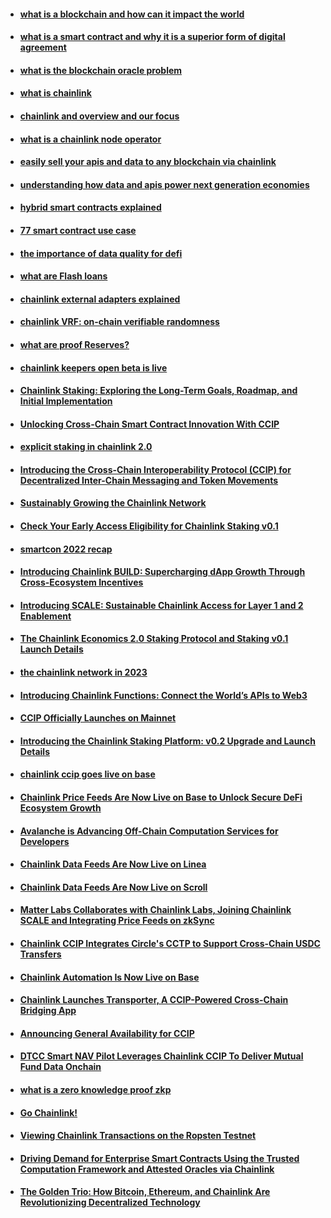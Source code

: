 - #### [what is a blockchain and how can it impact the world](https://blog.chain.link/what-is-a-blockchain-and-how-can-it-impact-the-world/)
- #### [what is a smart contract and why it is a superior form of digital agreement](https://blog.chain.link/what-is-a-smart-contract-and-why-it-is-a-superior-form-of-digital-agreement/)
- #### [what is the blockchain oracle problem](https://blog.chain.link/what-is-the-blockchain-oracle-problem/)
- #### [what is chainlink](https://blog.chain.link/what-is-chainlink/)
- #### [chainlink and overview and our focus](https://blog.chain.link/chainlink-an-overview-and-our-focus/)
- #### [what is a chainlink node operator](https://blog.chain.link/what-is-a-chainlink-node-operator/)
- #### [easily sell your apis and data to any blockchain via chainlink](https://blog.chain.link/easily-sell-your-apis-and-data-to-any-blockchain-via-chainlink/)
- #### [understanding how data and apis power next generation economies](https://blog.chain.link/understanding-how-data-and-apis-power-next-generation-economies/)
- #### [hybrid smart contracts explained](https://blog.chain.link/hybrid-smart-contracts-explained/)
- #### [77 smart contract use case](https://blog.chain.link/44-ways-to-enhance-your-smart-contract-with-chainlink/)
- #### [the importance of data quality for defi](https://blog.chain.link/the-importance-of-data-quality-for-defi/)
- #### [what are Flash loans](https://blog.chain.link/flash-loans-and-the-importance-of-tamper-proof-oracles/)
- #### [chainlink external adapters explained](https://blog.chain.link/chainlink-external-adapters-explained/)
- #### [chainlink VRF: on-chain verifiable randomness](https://blog.chain.link/verifiable-random-functions-vrf-random-number-generation-rng-feature/)
- #### [what are proof Reserves?](https://blog.chain.link/chainlink-proof-of-reserve-bringing-transparency-to-defi-collateral/)
- #### [chainlink keepers open beta is live](https://blog.chain.link/chainlink-keepers-open-beta-is-live/)
- #### [Chainlink Staking: Exploring the Long-Term Goals, Roadmap, and Initial Implementation](https://blog.chain.link/chainlink-staking-roadmap/)
- #### [Unlocking Cross-Chain Smart Contract Innovation With CCIP](https://blog.chain.link/unlocking-cross-chain-smart-contract-innovation-with-ccip/)
- #### [explicit staking in chainlink 2.0](https://blog.chain.link/explicit-staking-in-chainlink-2-0/)
- #### [Introducing the Cross-Chain Interoperability Protocol (CCIP) for Decentralized Inter-Chain Messaging and Token Movements](https://blog.chain.link/introducing-the-cross-chain-interoperability-protocol-ccip/)
- #### [Sustainably Growing the Chainlink Network](https://blog.chain.link/sustainably-growing-chainlink/)
- #### [Check Your Early Access Eligibility for Chainlink Staking v0.1](https://blog.chain.link/chainlink-staking-early-access-eligibility-app/)
- #### [smartcon 2022 recap](https://blog.chain.link/smartcon-2022-recap/)
- #### [Introducing Chainlink BUILD: Supercharging dApp Growth Through Cross-Ecosystem Incentives](https://blog.chain.link/chainlink-build-program/)
- #### [Introducing SCALE: Sustainable Chainlink Access for Layer 1 and 2 Enablement](https://blog.chain.link/chainlink-scale-program/)
- #### [The Chainlink Economics 2.0 Staking Protocol and Staking v0.1 Launch Details](https://blog.chain.link/chainlink-staking-launch-details/)
- #### [the chainlink network in 2023](https://blog.chain.link/the-chainlink-network-in-2023/)
- #### [Introducing Chainlink Functions: Connect the World’s APIs to Web3](https://blog.chain.link/introducing-chainlink-functions/)
- #### [CCIP Officially Launches on Mainnet](https://blog.chain.link/ccip-mainnet-early-access/)
- #### [Introducing the Chainlink Staking Platform: v0.2 Upgrade and Launch Details](https://blog.chain.link/chainlink-staking-v0-2-overview/)
- #### [chainlink ccip goes live on base](https://www.prnewswire.com/news-releases/chainlink-ccip-goes-live-on-base-301939755.html)
- #### [Chainlink Price Feeds Are Now Live on Base to Unlock Secure DeFi Ecosystem Growth](https://www.prnewswire.com/news-releases/chainlink-price-feeds-are-now-live-on-base-to-unlock-secure-defi-ecosystem-growth-301895382.html)
- #### [Avalanche is Advancing Off-Chain Computation Services for Developers](https://www.avax.network/blog/avalanche-is-advancing-off-chain-computation-services-for-developers)
- #### [Chainlink Data Feeds Are Now Live on Linea](https://linea.mirror.xyz/W0t0hORg6vPzfB5CtySrp8KC_q7kmHu2cR3oUuWXRDg)
- #### [Chainlink Data Feeds Are Now Live on Scroll](https://www.prnewswire.com/news-releases/chainlink-data-feeds-are-now-live-on-scroll-301979669.html)
- #### [Matter Labs Collaborates with Chainlink Labs, Joining Chainlink SCALE and Integrating Price Feeds on zkSync](https://www.prnewswire.com/news-releases/matter-labs-collaborates-with-chainlink-labs-joining-chainlink-scale-and-integrating-price-feeds-on-zksync-302013097.html)
- #### [Chainlink CCIP Integrates Circle's CCTP to Support Cross-Chain USDC Transfers](https://www.prnewswire.com/news-releases/chainlink-ccip-integrates-circles-cctp-to-support-cross-chain-usdc-transfers-302034925.html)
- #### [Chainlink Automation Is Now Live on Base](https://www.globenewswire.com/news-release/2024/01/23/2814381/0/en/Chainlink-Automation-Is-Now-Live-on-Base.html)
- #### [Chainlink Launches Transporter, A CCIP-Powered Cross-Chain Bridging App](https://chainlinktoday.com/chainlink-launches-transporter-a-ccip-powered-cross-chain-bridge/)
- #### [Announcing General Availability for CCIP](https://blog.chain.link/ccip-general-availability/)
- #### [DTCC Smart NAV Pilot Leverages Chainlink CCIP To Deliver Mutual Fund Data Onchain](https://chainlinktoday.com/dtcc-smart-nav-pilot-leverages-chainlink-ccip-to-deliver-mutual-fund-data-onchain/)
- #### [what is a zero knowledge proof zkp](https://blog.chain.link/what-is-a-zero-knowledge-proof-zkp/)
- #### [Go Chainlink!](https://medium.com/chainlink/go-chainlink-37cb077fae31)
- #### [Viewing Chainlink Transactions on the Ropsten Testnet](https://medium.com/chainlink/viewing-chainlink-transactions-on-the-ropsten-testnet-d59d7173e510)
- #### [Driving Demand for Enterprise Smart Contracts Using the Trusted Computation Framework and Attested Oracles via Chainlink](https://blog.chain.link/driving-demand-for-enterprise-smart-contracts-using-the-trusted-computation-framework-and-attested-oracles-via-chainlink/)
- #### [The Golden Trio: How Bitcoin, Ethereum, and Chainlink Are Revolutionizing Decentralized Technology](https://medium.com/@cardenasjuan1213/the-golden-trio-how-bitcoin-ethereum-and-chainlink-are-revolutionizing-decentralized-technology-8b6cc39cff43)

